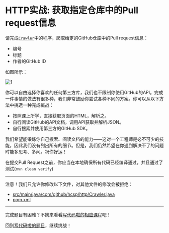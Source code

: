 # HTTP实战: 获取指定仓库中的Pull request信息

请完成[`Crawler`](https://github.com/hcsp/read-github-pull-requests/blob/master/src/main/java/com/github/hcsp/http/Crawler.java)中的程序，爬取给定的GitHub仓库中的Pull request信息：

- 编号
- 标题
- 作者的GitHub ID

如图所示：

![1](https://github.com/hcsp/read-github-pull-requests/blob/master/pull-screenshot.png)

你可以自由选择你喜欢的任何第三方库，我们也不限制你使用GitHub的API。完成一件事情的做法有很多种，我们非常鼓励你尝试各种不同的方案。你可以从以下方法中挑选一种完成挑战：

- 按照课上所学，直接获取页面的HTML，解析之。
- 自行阅读GitHub的API文档，调用API获取并解析JSON。
- 自行搜索并使用第三方的GitHub SDK。

我们希望能锻炼你自己搜索、阅读文档的能力——这对一个工程师是必不可少的技能，因此我们没有列出所有的细节。但是，我们仍然希望在你遇到解决不了的问题时能多思考、多问。祝你好运！

在提交Pull Request之前，你应当在本地确保所有代码已经编译通过，并且通过了测试(`mvn clean verify`)

-----
注意！我们只允许你修改以下文件，对其他文件的修改会被拒绝：
- [src/main/java/com/github/hcsp/http/Crawler.java](https://github.com/hcsp/read-github-pull-requests/blob/master/src/main/java/com/github/hcsp/http/Crawler.java)
- [pom.xml](https://github.com/hcsp/read-github-pull-requests/blob/master/pom.xml)
-----


完成题目有困难？不妨来看看[写代码啦的相应课程](https://xiedaimala.com/tasks/661cd7ab-7fea-47d0-8e11-555d6fca751d)吧！

回到[写代码啦的题目](https://xiedaimala.com/tasks/661cd7ab-7fea-47d0-8e11-555d6fca751d/quizzes/6c87ef57-7f06-4af2-9112-86dd27ff099d)，继续挑战！
